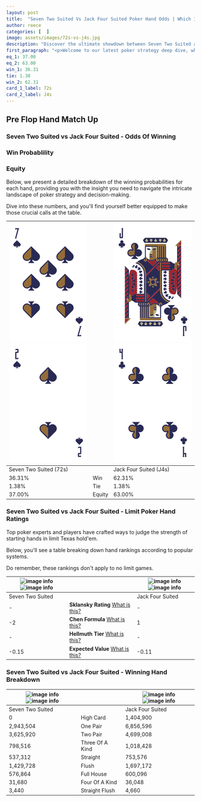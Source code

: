 ```yaml
---
layout: post
title:  "Seven Two Suited Vs Jack Four Suited Poker Hand Odds | Which Is The Better Hand In Poker? A Complete Guide"
author: reece
categories: [  ]
image: assets/images/72s-vs-j4s.jpg
description: "Discover the ultimate showdown between Seven Two Suited and Jack Four Suited in poker! Uncover the odds, strategies, and scenarios where one hand triumphs over the other. Get ready to up your poker game with this thrilling analysis."
first_paragraph: "<p>Welcome to our latest poker strategy deep dive, where we're pitting two distinct hands against each other in a high-stakes showdown: Seven Two Suited vs Jack Four Suited.</p><p>In the dynamic world of poker, every decision counts, and knowing which hand holds the upper hand is key to your success at the table.</p><p>In this article, we'll dissect these two hands, explore the scenarios where one dominates the other, and equip you with the knowledge to make strategic choices that can tip the odds in your favor.</p><p>Get ready to unravel the intriguing dynamics of these poker hands and elevate your game to new heights.</p>"
eq_1: 37.00
eq_2: 63.00
win_1: 36.31
tie: 1.38
win_2: 62.31
card_1_label: 72s
card_2_label: J4s
---
```




[comment]: # (sp0)

## Pre Flop Hand Match Up

<div class="table hand-ratings" markdown="1"> 



### Seven Two Suited vs Jack Four Suited - Odds Of Winning


  
<div class="row graphs"> 
<div class="col-lg-6">
    <h3>Win Probablility</h3>
    <canvas id="WinChart"></canvas>
</div>
<div class="col-lg-6">
    <h3>Equity</h3>
    <canvas id="EquityChart"></canvas>
</div>
</div>

  Below, we present a detailed breakdown of the winning probabilities for each hand, providing you with the insight you need to navigate the intricate landscape of poker strategy and decision-making. 

Dive into these numbers, and you'll find yourself better equipped to make those crucial calls at the table.


    
| ![image info](assets/images/hand1/7.png) ![image info](assets/images/hand1/2.png) |  | ![image info](assets/images/hand2/j.png) ![image info](assets/images/hand2/4.png) |
| -------- | -------- | -------- |
| Seven Two Suited (72s) |  | Jack Four Suited (J4s) |
| 36.31% | Win | 62.31% |
| 1.38% | Tie | 1.38% |
| 37.00% | Equity | 63.00% |




[comment]: # (sp1)



### Seven Two Suited vs Jack Four Suited - Limit Poker Hand Ratings

Top poker experts and players have crafted ways to judge the strength of starting hands in limit Texas hold'em. 

Below, you'll see a table breaking down hand rankings according to popular systems. 

Do remember, these rankings don't apply to no limit games.


    
| ![image info](https://www.riverpairs.com/assets/images/hand1/7.png) ![image info](https://www.riverpairs.com/assets/images/hand1/2.png) |  | ![image info](https://www.riverpairs.com/assets/images/hand2/j.png) ![image info](https://www.riverpairs.com/assets/images/hand2/4.png) |
| -------- | -------- | -------- |
| Seven Two Suited |  | Jack Four Suited |
| - | **Sklansky Rating** [What is this?](/sklansky-rating-explained) | - |
| -2 | **Chen Formula** [What is this?](/chen-formula-explained) | 1 |
| - | **Hellmuth Tier** [What is this?](/Hellmuth-tier-explained) | - |
| -0.15 | **Expected Value** [What is this?](/expected-value-explained) | -0.11 |




[comment]: # (sp2)



### Seven Two Suited vs Jack Four Suited - Winning Hand Breakdown


    
| ![image info](https://www.riverpairs.com/assets/images/hand1/7.png) ![image info](https://www.riverpairs.com/assets/images/hand1/2.png) |  | ![image info](https://www.riverpairs.com/assets/images/hand2/j.png) ![image info](https://www.riverpairs.com/assets/images/hand2/4.png) |
| -------- | -------- | -------- |
| Seven Two Suited |  | Jack Four Suited |
| 0 | High Card | 1,404,900 |
| 2,943,504 | One Pair | 6,856,596 |
| 3,625,920 | Two Pair | 4,699,008 |
| 798,516 | Three Of A Kind | 1,018,428 |
| 537,312 | Straight | 753,576 |
| 1,429,728 | Flush | 1,697,172 |
| 576,864 | Full House | 600,096 |
| 31,680 | Four Of A Kind | 36,048 |
| 3,440 | Straight Flush | 4,660 |




[comment]: # (sp3)



</div>

[comment]: # (sp4)



[comment]: # (sp5)

